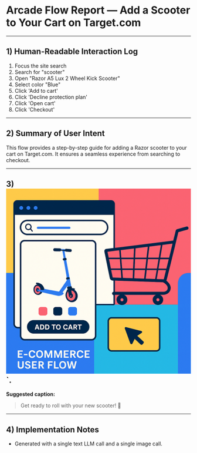 # Arcade Flow Report — Add a Scooter to Your Cart on Target.com

---
## 1) Human-Readable Interaction Log
1. Focus the site search
2. Search for "scooter"
3. Open "Razor A5 Lux 2 Wheel Kick Scooter"
4. Select color "Blue"
5. Click 'Add to cart'
6. Click 'Decline protection plan'
7. Click 'Open cart'
8. Click 'Checkout'

---
## 2) Summary of User Intent
This flow provides a step-by-step guide for adding a Razor scooter to your cart on Target.com. It ensures a seamless experience from searching to checkout.

---
## 3) ![Social Media Image](/social_image.png "Social Media Image Generated by AI")`.

**Suggested caption:**
> Get ready to roll with your new scooter! 🛴

---
## 4) Implementation Notes
- Generated with a single text LLM call and a single image call.